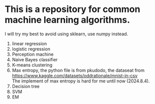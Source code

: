 # This is a repository for common machine learning algorithms.
I will try my best to avoid using sklearn, use numpy instead.
1. linear regression
2. logistic regression
3. Perception machine
4. Naive Bayes classifier
5. K-means clustering
6. Max entropy, the python file is from pkudodo, the dataseat from https://www.kaggle.com/datasets/oddrationale/mnist-in-csv  
The implement of max entropy  is hard for me until now (2024.8.4).
7. Decision tree
8. SVM
9. EM
